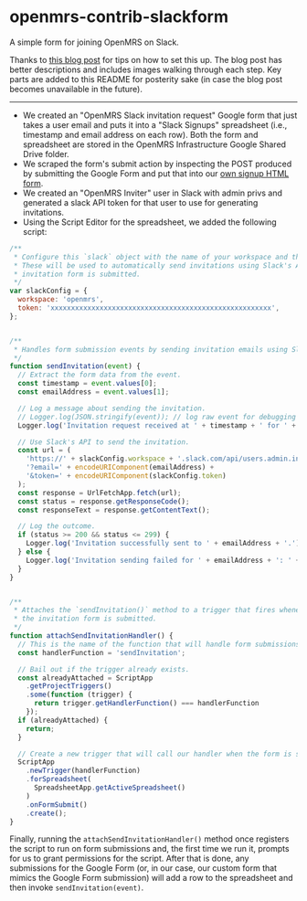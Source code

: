# openmrs-contrib-slackform

A simple form for joining OpenMRS on Slack.

Thanks to [this blog post](https://intoli.com/blog/make-a-public-slack-community/) for tips on how to set this up. The blog post has better descriptions and includes images walking through each step. Key parts are added to this README for posterity sake (in case the blog post becomes unavailable in the future).

---

* We created an "OpenMRS Slack invitation request" Google form that just takes a user email and puts it into a "Slack Signups" spreadsheet (i.e., timestamp and email address on each row). Both the form and spreadsheet are stored in the OpenMRS Infrastructure Google Shared Drive folder. 
* We scraped the form's submit action by inspecting the POST produced by submitting the Google Form and put that into our [own signup HTML form](index.html).
* We created an "OpenMRS Inviter" user in Slack with admin privs and generated a slack API token for that user to use for generating invitations.
* Using the Script Editor for the spreadsheet, we added the following script:

```javascript
/**
 * Configure this `slack` object with the name of your workspace and the legacy API token.
 * These will be used to automatically send invitations using Slack's API whenever the
 * invitation form is submitted.
 */
var slackConfig = {
  workspace: 'openmrs',
  token: 'xxxxxxxxxxxxxxxxxxxxxxxxxxxxxxxxxxxxxxxxxxxxxxxxxxxxxx',
};


/**
 * Handles form submission events by sending invitation emails using Slack's API.
 */
function sendInvitation(event) {
  // Extract the form data from the event.
  const timestamp = event.values[0];
  const emailAddress = event.values[1];

  // Log a message about sending the invitation.
  // Logger.log(JSON.stringify(event)); // log raw event for debugging
  Logger.log('Invitation request received at ' + timestamp + ' for ' + emailAddress + '.');

  // Use Slack's API to send the invitation.
  const url = (
    'https://' + slackConfig.workspace + '.slack.com/api/users.admin.invite' +
    '?email=' + encodeURIComponent(emailAddress) +
    '&token=' + encodeURIComponent(slackConfig.token)
  );
  const response = UrlFetchApp.fetch(url);
  const status = response.getResponseCode();
  const responseText = response.getContentText();

  // Log the outcome.
  if (status >= 200 && status <= 299) {
    Logger.log('Invitation successfully sent to ' + emailAddress + '.');
  } else {
    Logger.log('Invitation sending failed for ' + emailAddress + ': ' + responseText);
  }
}


/**
 * Attaches the `sendInvitation()` method to a trigger that fires whenever
 * the invitation form is submitted.
 */
function attachSendInvitationHandler() {
  // This is the name of the function that will handle form submissions.
  const handlerFunction = 'sendInvitation';

  // Bail out if the trigger already exists.
  const alreadyAttached = ScriptApp
    .getProjectTriggers()
    .some(function (trigger) {
      return trigger.getHandlerFunction() === handlerFunction
    });
  if (alreadyAttached) {
    return;
  }

  // Create a new trigger that will call our handler when the form is submitted.
  ScriptApp
    .newTrigger(handlerFunction)
    .forSpreadsheet(
      SpreadsheetApp.getActiveSpreadsheet()
    )
    .onFormSubmit()
    .create();
}
```

Finally, running the `attachSendInvitationHandler()` method once registers the script to run on form submissions and, the first time we run it, prompts for us to grant permissions for the script. After that is done, any submissions for the Google Form (or, in our case, our custom form that mimics the Google Form submission) will add a row to the spreadsheet and then invoke `sendInvitation(event)`.
